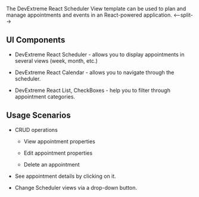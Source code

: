 The DevExtreme React Scheduler View template can be used to plan and manage appointments and events in an React-powered application.
<--split-->

## UI Components  

- DevExtreme React Scheduler - allows you to display appointments in several views (week, month, etc.)

- DevExtreme React Calendar - allows you to navigate through the scheduler.

- DevExtreme React List, CheckBoxes - help you to filter through appointment categories.

## Usage Scenarios 

- CRUD operations 

    - View appointment properties 

    - Edit appointment properties 

    - Delete an appointment 

- See appointment details by clicking on it.

- Change Scheduler views via a drop-down button.